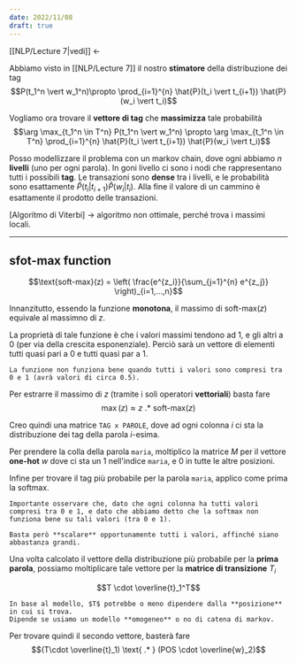 ```yaml
---
date: 2022/11/08
draft: true
---
```

[[NLP/Lecture 7|vedi]] $\leftarrow$

Abbiamo visto in [[NLP/Lecture 7]] il nostro **stimatore** della distribuzione dei tag
$$P(t_1^n \vert w_1^n)\propto \prod_{i=1}^{n} \hat{P}(t_i \vert t_{i+1}) \hat{P}(w_i \vert t_i)$$

Vogliamo ora trovare il **vettore di tag** che **massimizza** tale probabilità
$$\arg \max_{t_1^n \in T^n} P(t_1^n \vert w_1^n) \propto \arg \max_{t_1^n \in T^n} \prod_{i=1}^{n} \hat{P}(t_i \vert t_{i+1}) \hat{P}(w_i \vert t_i)$$

Posso modellizzare il problema con un markov chain, dove ogni abbiamo $n$ **livelli** (uno per ogni parola).
In goni livello ci sono i nodi che rappresentano tutti i possibili **tag**.
Le transazioni sono **dense** tra i livelli, e le probabilità sono esattamente $\hat{P}(t_i \vert t_{i+1}) \hat{P}(w_i \vert t_i)$.
Alla fine il valore di un cammino è esattamente il prodotto delle transazioni.

[Algoritmo di Viterbi] -> algoritmo non ottimale, perché trova i massimi locali.


-----
## sfot-max function
$$\text{soft-max}(z) = \left( \frac{e^{z_i}}{\sum_{j=1}^{n} e^{z_j}} \right)_{i=1,...,n}$$

Innanzitutto, essendo la funzione **monotona**, il massimo di $\text{soft-max}(z)$ equivale al massimno di $z$.

La proprietà di tale funzione è che i valori massimi tendono ad 1, e gli altri a 0 (per via della crescita esponenziale).
Perciò sarà un vettore di elementi tutti quasi pari a 0 e tutti quasi par a 1.

```ad-attention
La funzione non funziona bene quando tutti i valori sono compresi tra 0 e 1 (avrà valori di circa 0.5).
```


Per estrarre il massimo di $z$ (tramite i soli operatori **vettoriali**) basta fare $$\max{(z)} \approx z \text{ .* } \text{soft-max}(z)$$

Creo quindi una matrice `TAG x PAROLE`, dove ad ogni colonna $i$ ci sta la distribuzione dei tag della parola $i$-esima.

Per prendere la colla della parola `maria`, moltiplico la matrice $M$ per il vettore **one-hot** $w$ dove ci sta un 1 nell'indice `maria`, e 0 in tutte le altre posizioni.

Infine per trovare il tag più probabile per la parola `maria`, applico come prima la softmax.

```ad-important
Importante osservare che, dato che ogni colonna ha tutti valori compresi tra 0 e 1, e dato che abbiamo detto che la softmax non funziona bene su tali valori (tra 0 e 1). 

Basta però **scalare** opportunamente tutti i valori, affinché siano abbastanza grandi.
```

Una volta calcolato il vettore della distribuzione più probabile per la **prima parola**, possiamo moltiplicare tale vettore per la **matrice di transizione** $T_i$

$$T \cdot \overline{t}_1^T$$

```ad-note
In base al modello, $T$ potrebbe o meno dipendere dalla **posizione** in cui si trova.
Dipende se usiamo un modello **omogeneo** o no di catena di markov.
```

Per trovare quindi il secondo vettore, basterà fare $$(T\cdot \overline{t}_1) \text{ .* } (POS \cdot \overline{w}_2)$$